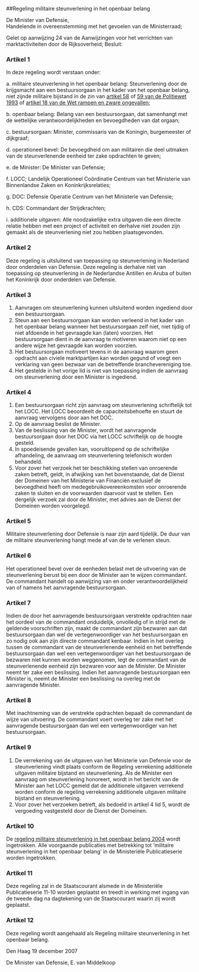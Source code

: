 <meta http-equiv='Content-Type' content='text/html; charset=utf-8' />

##Regeling militaire steunverlening in het openbaar belang

De Minister van Defensie,  
Handelende in overeenstemming met het gevoelen van de Ministerraad;

Gelet op aanwijzing 24 van de Aanwijzingen voor het verrichten van marktactiviteiten door de Rijksoverheid;
Besluit:    

### Artikel  1  

In deze regeling wordt verstaan onder: 

a. militaire steunverlening in het openbaar belang: Steunverlening door de krijgsmacht aan een bestuursorgaan in het kader van het openbaar belang, niet zijnde militaire bijstand in de zin van [artikel 58](../../../../../../../../../wet/politiewet/1993/BWBR0006299/README.md) of [59 van de Politiewet 1993](../../../../../../../../../wet/politiewet/1993/BWBR0006299/README.md) of [artikel 18 van de Wet rampen en zware ongevallen](../../../../../../../../../wet/rampenwet/BWBR0003765/README.md);  

b. openbaar belang: Belang van een bestuursorgaan, dat samenhangt met de wettelijke verantwoordelijkheden en bevoegdheden van dat orgaan;  

c. bestuursorgaan: Minister, commissaris van de Koningin, burgemeester of dijkgraaf;  

d. operationeel bevel: De bevoegdheid om aan militairen die deel uitmaken van de steunverlenende eenheid ter zake opdrachten te geven;  

e. de Minister: De Minister van Defensie;  

f. LOCC; Landelijk Operationeel Coördinatie Centrum van het Ministerie van Binnenlandse Zaken en Koninkrijksrelaties;  

g. DOC: Defensie Operatie Centrum van het Ministerie van Defensie;  

h. CDS: Commandant der Strijdkrachten;  

i. additionele uitgaven: Alle noodzakelijke extra uitgaven die een directe relatie hebben met een project of activiteit en derhalve niet zouden zijn gemaakt als de steunverlening niet zou hebben plaatsgevonden.   

### Artikel  2  

Deze regeling is uitsluitend van toepassing op steunverlening in Nederland door onderdelen van Defensie. Deze regeling is derhalve niet van toepassing op steunverlening in de Nederlandse Antillen en Aruba of buiten het Koninkrijk door onderdelen van Defensie. 

### Artikel  3  

1.  Aanvragen om steunverlening kunnen uitsluitend worden ingediend door een bestuursorgaan.   
2.  Steun aan een bestuursorgaan kan worden verleend in het kader van het openbaar belang wanneer het bestuursorgaan zelf niet, niet tijdig of niet afdoende in het gevraagde kan (laten) voorzien. Het bestuursorgaan dient in de aanvraag te motiveren waarom niet op een andere wijze het gevraagde kan worden voorzien.   
3.  Het bestuursorgaan motiveert tevens in de aanvraag waarom geen opdracht aan civiele marktpartijen kan worden gegund of voegt een verklaring van geen bezwaar van de betreffende branchevereniging toe.   
4.  Het gestelde in het vorige lid is niet van toepassing indien de aanvraag om steunverlening door een Minister is ingediend.  

### Artikel  4  

1.  Een bestuursorgaan richt zijn aanvraag om steunverlening schriftelijk tot het LOCC. Het LOCC beoordeelt de capaciteitsbehoefte en stuurt de aanvraag vervolgens door aan het DOC.   
2.  Op de aanvraag beslist de Minister.   
3.  Van de beslissing van de Minister, wordt het aanvragende bestuursorgaan door het DOC via het LOCC schriftelijk op de hoogte gesteld.   
4.  In spoedeisende gevallen kan, vooruitlopend op de schriftelijke afhandeling, de aanvraag om steunverlening telefonisch worden behandeld.   
5.  Voor zover het verzoek het ter beschikking stellen van onroerende zaken betreft, geldt, in afwijking van het bovenstaande, dat de Dienst der Domeinen van het Ministerie van Financiën exclusief de bevoegdheid heeft om medegebruikovereenkomsten voor onroerende zaken te sluiten en de voorwaarden daarvoor vast te stellen. Een dergelijk verzoek zal door de Minister, met advies aan de Dienst der Domeinen worden voorgelegd.  

### Artikel  5  

Militaire steunverlening door Defensie is naar zijn aard tijdelijk. De duur van de militaire steunverlening hangt mede af van de te verlenen steun. 

### Artikel  6  

Het operationeel bevel over de eenheden belast met de uitvoering van de steunverlening berust bij een door de Minister aan te wijzen commandant. De commandant handelt op aanwijzing van en onder verantwoordelijkheid van of namens het aanvragende bestuursorgaan. 

### Artikel  7  

Indien de door het aanvragende bestuursorgaan verstrekte opdrachten naar het oordeel van de commandant onduidelijk, onvolledig of in strijd met de geldende voorschriften zijn, maakt de commandant zijn bezwaren aan dat bestuursorgaan dan wel de vertegenwoordiger van het bestuursorgaan en zo nodig ook aan zijn directe commandant kenbaar. Indien in het overleg tussen de commandant van de steunverlenende eenheid en het betreffende bestuursorgaan dan wel een vertegenwoordiger van het bestuursorgaan de bezwaren niet kunnen worden weggenomen, legt de commandant van de steunverlenende eenheid zijn bezwaren voor aan de Minister. De Minister neemt ter zake een beslissing. Indien het aanvragende bestuursorgaan een Minister is, neemt de Minister een beslissing na overleg met de aanvragende Minister. 

### Artikel  8  

Met inachtneming van de verstrekte opdrachten bepaalt de commandant de wijze van uitvoering. De commandant voert overleg ter zake met het aanvragende bestuursorgaan dan wel een vertegenwoordiger van het bestuursorgaan. 

### Artikel  9  

1.  De verrekening van de uitgaven van het Ministerie van Defensie voor de steunverlening vindt plaats conform de Regeling verrekening additionele uitgaven militaire bijstand en steunverlening. Als de Minister een aanvraag om steunverlening honoreert, wordt in het bericht van de Minister aan het LOCC gemeld dat de additionele uitgaven verrekend worden conform de regeling verrekening additionele uitgaven militaire bijstand en steunverlening.   
2.  Voor zover het verzoeken betreft, als bedoeld in artikel 4 lid 5, wordt de vergoeding vastgesteld door de Dienst der Domeinen.  

### Artikel  10  

De [regeling militaire steunverlening in het openbaar belang 2004](../../../../../../../../../ministeriele-regeling/regeling/militaire/steunverlening/in/het/openbaar/belang/2004/BWBR0018173/README.md) wordt ingetrokken. Alle voorgaande publicaties met betrekking tot ‘militaire steunverlening in het openbaar belang’ in de Ministeriële Publicatieserie worden ingetrokken. 

### Artikel  11  

Deze regeling zal in de Staatscourant alsmede in de Ministeriële Publicatieserie 11-10 worden geplaatst en treedt in werking met ingang van de tweede dag na dagtekening van de Staatscourant waarin zij wordt geplaatst. 

### Artikel  12  

Deze regeling wordt aangehaald als Regeling militaire steunverlening in het openbaar belang. 

Den Haag 
19 december 2007   

De 
Minister van Defensie, 
E. van Middelkoop     
